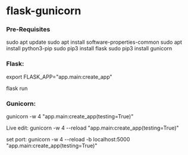 # flask-gunicorn

### Pre-Requisites
sudo apt update
sudo apt install software-properties-common
sudo apt install python3-pip
sudo pip3 install flask
sudo pip3 install gunicorn

### Flask:
export FLASK_APP="app.main:create_app"

flask run

### Gunicorn:
gunicorn -w 4 "app.main:create_app(testing=True)"

Live edit: gunicorn -w 4 --reload "app.main:create_app(testing=True)"

set port: gunicorn -w 4 --reload -b localhost:5000 "app.main:create_app(testing=True)"